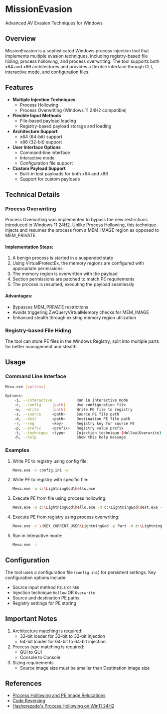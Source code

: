 # MissionEvasion
Advanced AV Evasion Techniques for Windows

## Overview
MissionEvasion is a sophisticated Windows process injection tool that implements multiple evasion techniques, including registry-based file hiding, process hollowing, and process overwriting. The tool supports both x64 and x86 architectures and provides a flexible interface through CLI, interactive mode, and configuration files.

## Features
- **Multiple Injection Techniques**
  - Process Hollowing
  - Process Overwriting (Windows 11 24H2 compatible)
- **Flexible Input Methods**
  - File-based payload loading
  - Registry-based payload storage and loading
- **Architecture Support**
  - x64 (64-bit) support
  - x86 (32-bit) support
- **User Interface Options**
  - Command-line interface
  - Interactive mode
  - Configuration file support
- **Custom Payload Support**
  - Built-in test payloads for both x64 and x86
  - Support for custom payloads

## Technical Details

### Process Overwriting
Process Overwriting was implemented to bypass the new restrictions introduced in Windows 11 24H2. Unlike Process Hollowing, this technique injects and resumes the process from a MEM_IMAGE region as opposed to MEM_PRIVATE.

#### Implementation Steps:
1. A benign process is started in a suspended state
2. Using VirtualProtectEx, the memory regions are configured with appropriate permissions
3. The memory region is overwritten with the payload
4. Section permissions are patched to match PE requirements
5. The process is resumed, executing the payload seamlessly

#### Advantages:
- Bypasses MEM_PRIVATE restrictions
- Avoids triggering ZwQueryVirtualMemory checks for MEM_IMAGE
- Enhanced stealth through existing memory region utilization

### Registry-based File Hiding
The tool can store PE files in the Windows Registry, split into multiple parts for better management and stealth.

## Usage

### Command Line Interface
```bash
Meva.exe [options]

Options:
    -i, --interactive           Run in interactive mode
    -c, --config     [path]     Use configuration file
    -w, --write      [path]     Write PE file to registry
    -s, --source     <path>     Source PE file path
    -d, --dest       <path>     Destination PE file path
    -r, --reg        <key>      Registry key for source PE
    -p, --prefix     <prefix>   Registry value prefix
    -t, --technique  <type>     Injection technique (Hollow|Overwrite)
    -h, --help                  Show this help message
```

### Examples
1. Write PE to registry using config file:
   ```bash
   Meva.exe -c config.ini -w
   ```

2. Write PE to registry with specific file:
   ```bash
   Meva.exe -w c:\LightningGod\hello.exe
   ```

3. Execute PE from file using process hollowing:
   ```bash
   Meva.exe -s c:\LightningGod\hello.exe -d c:\LightningGod\dest.exe -t Hollow
   ```

4. Execute PE from registry using process overwriting:
   ```bash
   Meva.exe -r \HKEY_CURRENT_USER\LightningGod -p Part -d c:\LightningGod\dest.exe -t Overwrite
   ```

5. Run in interactive mode:
   ```bash
   Meva.exe -i
   ```

## Configuration
The tool uses a configuration file (`config.ini`) for persistent settings. Key configuration options include:
- Source input method `FILE` or `REG`
- Injection technique `Hollow` OR `Overwrite`
- Source and destination PE paths
- Registry settings for PE storing

## Important Notes
1. Architecture matching is required:
   - 32-bit loader for 32-bit to 32-bit injection
   - 64-bit loader for 64-bit to 64-bit injection
2. Process type matching is required:
   - GUI to GUI
   - Console to Console
3. Sizing requirements
   - Source image size must be smaller than Destination image size

## References
- [Process Hollowing and PE Image Relocations](https://www.ired.team/offensive-security/code-injection-process-injection/process-hollowing-and-pe-image-relocations)
- [Code Reversing](https://www.codereversing.com/archives/261)
- [Hasherezade's Process Hollowing on Win11 24H2]([https://www.codereversing.com/archives/261](https://hshrzd.wordpress.com/2025/01/27/process-hollowing-on-windows-11-24h2/))
